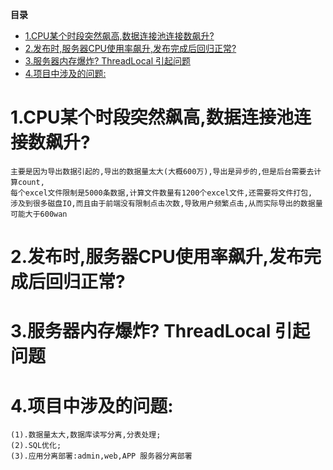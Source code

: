 <!-- START doctoc generated TOC please keep comment here to allow auto update -->
<!-- DON'T EDIT THIS SECTION, INSTEAD RE-RUN doctoc TO UPDATE -->
**目录**

- [1.CPU某个时段突然飙高,数据连接池连接数飙升?](#1cpu%E6%9F%90%E4%B8%AA%E6%97%B6%E6%AE%B5%E7%AA%81%E7%84%B6%E9%A3%99%E9%AB%98%E6%95%B0%E6%8D%AE%E8%BF%9E%E6%8E%A5%E6%B1%A0%E8%BF%9E%E6%8E%A5%E6%95%B0%E9%A3%99%E5%8D%87)
- [2.发布时,服务器CPU使用率飙升,发布完成后回归正常?](#2%E5%8F%91%E5%B8%83%E6%97%B6%E6%9C%8D%E5%8A%A1%E5%99%A8cpu%E4%BD%BF%E7%94%A8%E7%8E%87%E9%A3%99%E5%8D%87%E5%8F%91%E5%B8%83%E5%AE%8C%E6%88%90%E5%90%8E%E5%9B%9E%E5%BD%92%E6%AD%A3%E5%B8%B8)
- [3.服务器内存爆炸? ThreadLocal 引起问题](#3%E6%9C%8D%E5%8A%A1%E5%99%A8%E5%86%85%E5%AD%98%E7%88%86%E7%82%B8-threadlocal-%E5%BC%95%E8%B5%B7%E9%97%AE%E9%A2%98)
- [4.项目中涉及的问题:](#4%E9%A1%B9%E7%9B%AE%E4%B8%AD%E6%B6%89%E5%8F%8A%E7%9A%84%E9%97%AE%E9%A2%98)

<!-- END doctoc generated TOC please keep comment here to allow auto update -->


# 1.CPU某个时段突然飙高,数据连接池连接数飙升?
    主要是因为导出数据引起的,导出的数据量太大(大概600万),导出是异步的,但是后台需要去计算count,
    每个excel文件限制是5000条数据,计算文件数量有1200个excel文件,还需要将文件打包,
    涉及到很多磁盘IO,而且由于前端没有限制点击次数,导致用户频繁点击,从而实际导出的数据量可能大于600wan

# 2.发布时,服务器CPU使用率飙升,发布完成后回归正常?

# 3.服务器内存爆炸? ThreadLocal 引起问题

# 4.项目中涉及的问题:
    (1).数据量太大,数据库读写分离,分表处理;
    (2).SQL优化;
    (3).应用分离部署:admin,web,APP 服务器分离部署